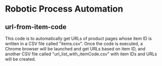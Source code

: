 # Robotic Process Automation

## url-from-item-code
This code is to automatically get URLs of product pages whose item ID is written in a CSV file called "items.csv". Once the code is executed, a Chrome browser will be launched and get URLs based on item ID, and another CSV file called "url_list_with_itemCode.csv" with item IDs and URLs will be created.